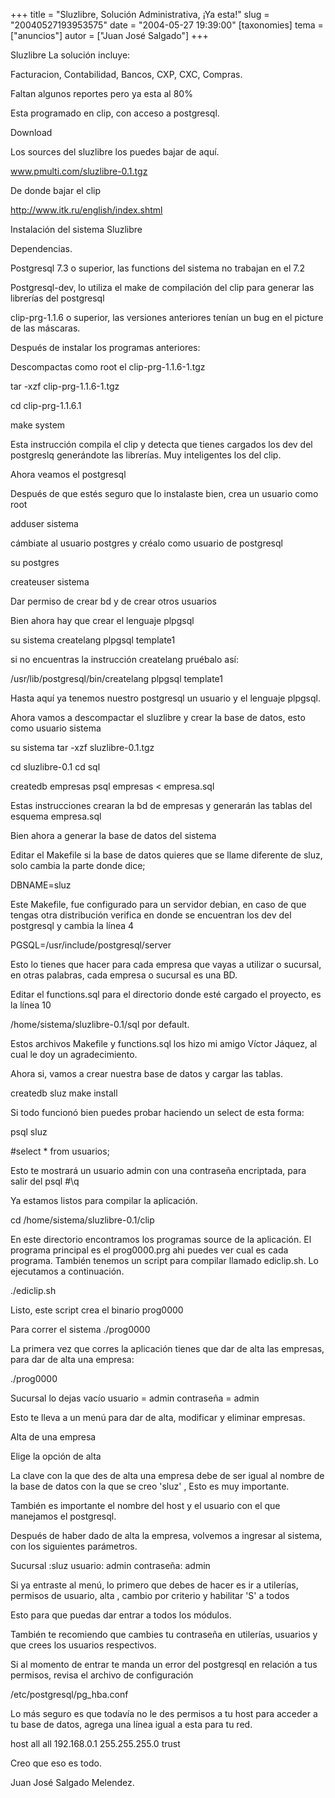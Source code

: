 +++
title = "Sluzlibre, Solución Administrativa, ¡Ya esta!"
slug = "20040527193953575"
date = "2004-05-27 19:39:00"
[taxonomies]
tema = ["anuncios"]
autor = ["Juan José Salgado"]
+++

Sluzlibre La solución incluye:

Facturacion, Contabilidad, Bancos, CXP, CXC, Compras.

<!-- more -->
Faltan algunos reportes pero ya esta al 80%

Esta programado en clip, con acceso a postgresql.

Download

Los sources del sluzlibre los puedes bajar de aquí.

www.pmulti.com/sluzlibre-0.1.tgz

De donde bajar el clip

http://www.itk.ru/english/index.shtml

Instalación del sistema Sluzlibre

Dependencias.

Postgresql 7.3 o superior, las functions del sistema no trabajan en el
7.2

Postgresql-dev, lo utiliza el make de compilación del clip para generar
las librerías del postgresql

clip-prg-1.1.6 o superior, las versiones anteriores tenían un bug en el
picture de las máscaras.

Después de instalar los programas anteriores:

Descompactas como root el clip-prg-1.1.6-1.tgz

tar -xzf clip-prg-1.1.6-1.tgz

cd clip-prg-1.1.6.1

make system

Esta instrucción compila el clip y detecta que tienes cargados los dev
del postgreslq generándote las librerías. Muy inteligentes los del clip.

Ahora veamos el postgresql

Después de que estés seguro que lo instalaste bien, crea un usuario como
root

adduser sistema

cámbiate al usuario postgres y créalo como usuario de postgresql

su postgres

createuser sistema

Dar permiso de crear bd y de crear otros usuarios

Bien ahora hay que crear el lenguaje plpgsql

su sistema createlang plpgsql template1

si no encuentras la instrucción createlang pruébalo así:

/usr/lib/postgresql/bin/createlang plpgsql template1

Hasta aquí ya tenemos nuestro postgresql un usuario y el lenguaje
plpgsql.

Ahora vamos a descompactar el sluzlibre y crear la base de datos, esto
como usuario sistema

su sistema tar -xzf sluzlibre-0.1.tgz

cd sluzlibre-0.1 cd sql

createdb empresas psql empresas \< empresa.sql

Estas instrucciones crearan la bd de empresas y generarán las tablas del
esquema empresa.sql

Bien ahora a generar la base de datos del sistema

Editar el Makefile si la base de datos quieres que se llame diferente de
sluz, solo cambia la parte donde dice;

DBNAME=sluz

Este Makefile, fue configurado para un servidor debian, en caso de que
tengas otra distribución verifica en donde se encuentran los dev del
postgresql y cambia la línea 4

PGSQL=/usr/include/postgresql/server

Esto lo tienes que hacer para cada empresa que vayas a utilizar o
sucursal, en otras palabras, cada empresa o sucursal es una BD.

Editar el functions.sql para el directorio donde esté cargado el
proyecto, es la línea 10

/home/sistema/sluzlibre-0.1/sql por default.

Estos archivos Makefile y functions.sql los hizo mi amigo Víctor Jáquez,
al cual le doy un agradecimiento.

Ahora si, vamos a crear nuestra base de datos y cargar las tablas.

createdb sluz make install

Si todo funcionó bien puedes probar haciendo un select de esta forma:

psql sluz

#select \* from usuarios;

Esto te mostrará un usuario admin con una contraseña encriptada, para
salir del psql #\\q

Ya estamos listos para compilar la aplicación.

cd /home/sistema/sluzlibre-0.1/clip

En este directorio encontramos los programas source de la aplicación. El
programa principal es el prog0000.prg ahi puedes ver cual es cada
programa. También tenemos un script para compilar llamado ediclip.sh. Lo
ejecutamos a continuación.

./ediclip.sh

Listo, este script crea el binario prog0000

Para correr el sistema ./prog0000

La primera vez que corres la aplicación tienes que dar de alta las
empresas, para dar de alta una empresa:

./prog0000

Sucursal lo dejas vacío usuario = admin contraseña = admin

Esto te lleva a un menú para dar de alta, modificar y eliminar empresas.

Alta de una empresa

Elige la opción de alta

La clave con la que des de alta una empresa debe de ser igual al nombre
de la base de datos con la que se creo 'sluz' , Esto es muy importante.

También es importante el nombre del host y el usuario con el que
manejamos el postgresql.

Después de haber dado de alta la empresa, volvemos a ingresar al
sistema, con los siguientes parámetros.

Sucursal :sluz usuario: admin contraseña: admin

Si ya entraste al menú, lo primero que debes de hacer es ir a utilerías,
permisos de usuario, alta , cambio por criterio y habilitar 'S' a todos

Esto para que puedas dar entrar a todos los módulos.

También te recomiendo que cambies tu contraseña en utilerías, usuarios y
que crees los usuarios respectivos.

Si al momento de entrar te manda un error del postgresql en relación a
tus permisos, revisa el archivo de configuración

/etc/postgresql/pg_hba.conf

Lo más seguro es que todavía no le des permisos a tu host para acceder a
tu base de datos, agrega una línea igual a esta para tu red.

host all all 192.168.0.1 255.255.255.0 trust

Creo que eso es todo.

Juan José Salgado Melendez.

